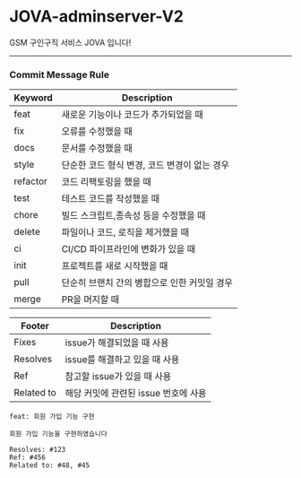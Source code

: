 # JOVA-adminserver-V2

GSM 구인구직 서비스 JOVA 입니다!

---

### Commit Message Rule

 Keyword  | Description                
----------|---------------------------- 
 feat     | 새로운 기능이나 코드가 추가되었을 때       
 fix      | 오류를 수정했을 때                 
 docs     | 문서를 수정했을 때                 
 style    | 단순한 코드 형식 변경, 코드 변경이 없는 경우 
 refactor | 코드 리팩토링을 했을 때              
 test     | 테스트 코드를 작성했을 때             
 chore    | 빌드 스크립트,종속성 등을 수정했을 때      
 delete   | 파일이나 코드, 로직을 제거했을 때        
 ci       | CI/CD 파이프라인에 변화가 있을 때      
 init     | 프로젝트를 새로 시작했을 때            
 pull     | 단순히 브랜치 간의 병합으로 인한 커밋일 경우  
 merge    | PR을 머지할 때                  

 Footer     | Description             
------------|-------------------------
 Fixes      | issue가 해결되었을 때 사용       
 Resolves   | issue를 해결하고 있을 때 사용     
 Ref        | 참고할 issue가 있을 때 사용      
 Related to | 해당 커밋에 관련된 issue 번호에 사용 

```
feat: 회원 가입 기능 구현

회원 가입 기능을 구현하였습니다

Resolves: #123
Ref: #456
Related to: #48, #45
```